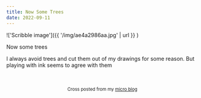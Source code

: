 ```yaml
---
title: Now Some Trees
date: 2022-09-11
---
```

!['Scribble image']({{ '/img/ae4a2986aa.jpg' | url }} )
<br>
<p>Now some trees</p>
<p>I always avoid trees and cut them out of my drawings for some reason. But playing with ink seems to agree with them</p>

<br>
<br>
<center><small>Cross posted from my <a href='http://micro.blog/joshnicholas'>micro blog</a></small></center>
<br>
    